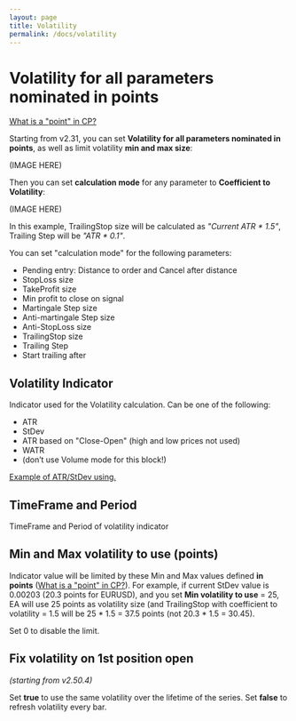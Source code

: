 ```yaml
---
layout: page
title: Volatility
permalink: /docs/volatility
---
```


# Volatility for all parameters nominated in points

[What is a "point" in CP?](https://communitypowerea.userecho.com/en/communities/7/topics/384-what-is-a-point-in-cp-what-does-stoploss-250-points-mean)

Starting from v2.31, you can set **Volatility for all parameters nominated in points**, as well as limit volatility **min and max size**:

(IMAGE HERE)

Then you can set **calculation mode** for any parameter to **Coefficient to Volatility**:

(IMAGE HERE)

In this example, TrailingStop size will be calculated as *"Current ATR * 1.5"*, Trailing Step will be *"ATR * 0.1"*.

You can set "calculation mode" for the following parameters:
* Pending entry: Distance to order and Cancel after distance
* StopLoss size
* TakeProfit size
* Min profit to close on signal
* Martingale Step size
* Anti-martingale Step size
* Anti-StopLoss size
* TrailingStop size
* Trailing Step
* Start trailing after


## Volatility Indicator

Indicator used for the Volatility calculation.
Can be one of the following:
* ATR
* StDev
* ATR based on "Close-Open" (high and low prices not used)
* WATR
* (don’t use Volume mode for this block!)

[Example of ATR/StDev using.](https://communitypowerea.userecho.com/en/communities/1/topics/509-how-to-properly-use-the-volatility-filter?redirect_to_reply=3383#comment-3383)


## TimeFrame and Period

TimeFrame and Period of volatility indicator


## Min and Max volatility to use (points)

Indicator value will be limited by these Min and Max values defined **in points** ([What is a "point" in CP?](https://communitypowerea.userecho.com/en/communities/7/topics/384-what-is-a-point-in-cp-what-does-stoploss-250-points-mean)). For example, if current StDev value is 0.00203 (20.3 points for EURUSD), and you set **Min volatility to use** = 25, EA will use 25 points as volatility size (and TrailingStop with coefficient to volatility = 1.5 will be 25 * 1.5 = 37.5 points (not 20.3 * 1.5 = 30.45).

Set 0 to disable the limit.


## Fix volatility on 1st position open

*(starting from v2.50.4)*

Set **true** to use the same volatility over the lifetime of the series.
Set **false** to refresh volatility every bar.
